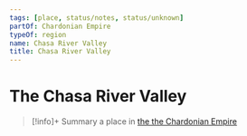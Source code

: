 ```yaml
---
tags: [place, status/notes, status/unknown]
partOf: Chardonian Empire
typeOf: region
name: Chasa River Valley
title: Chasa River Valley
---
```


# The Chasa River Valley
>[!info]+ Summary
> a place in [the the Chardonian Empire](<../chardonian-empire.md>)
